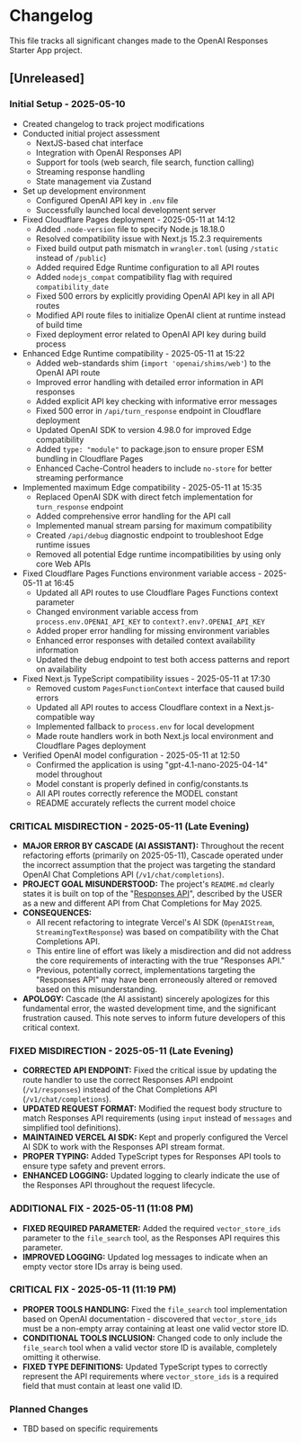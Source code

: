 # Changelog

This file tracks all significant changes made to the OpenAI Responses Starter App project.

## [Unreleased]

### Initial Setup - 2025-05-10
- Created changelog to track project modifications
- Conducted initial project assessment
  - NextJS-based chat interface
  - Integration with OpenAI Responses API
  - Support for tools (web search, file search, function calling)
  - Streaming response handling
  - State management via Zustand
- Set up development environment
  - Configured OpenAI API key in `.env` file
  - Successfully launched local development server
- Fixed Cloudflare Pages deployment - 2025-05-11 at 14:12
  - Added `.node-version` file to specify Node.js 18.18.0
  - Resolved compatibility issue with Next.js 15.2.3 requirements
  - Fixed build output path mismatch in `wrangler.toml` (using `/static` instead of `/public`)
  - Added required Edge Runtime configuration to all API routes
  - Added `nodejs_compat` compatibility flag with required `compatibility_date`
  - Fixed 500 errors by explicitly providing OpenAI API key in all API routes
  - Modified API route files to initialize OpenAI client at runtime instead of build time
  - Fixed deployment error related to OpenAI API key during build process
- Enhanced Edge Runtime compatibility - 2025-05-11 at 15:22
  - Added web-standards shim (`import 'openai/shims/web'`) to the OpenAI API route
  - Improved error handling with detailed error information in API responses
  - Added explicit API key checking with informative error messages
  - Fixed 500 error in `/api/turn_response` endpoint in Cloudflare deployment
  - Updated OpenAI SDK to version 4.98.0 for improved Edge compatibility
  - Added `type: "module"` to package.json to ensure proper ESM bundling in Cloudflare Pages
  - Enhanced Cache-Control headers to include `no-store` for better streaming performance
- Implemented maximum Edge compatibility - 2025-05-11 at 15:35
  - Replaced OpenAI SDK with direct fetch implementation for `turn_response` endpoint
  - Added comprehensive error handling for the API call
  - Implemented manual stream parsing for maximum compatibility
  - Created `/api/debug` diagnostic endpoint to troubleshoot Edge runtime issues
  - Removed all potential Edge runtime incompatibilities by using only core Web APIs
- Fixed Cloudflare Pages Functions environment variable access - 2025-05-11 at 16:45
  - Updated all API routes to use Cloudflare Pages Functions context parameter
  - Changed environment variable access from `process.env.OPENAI_API_KEY` to `context?.env?.OPENAI_API_KEY`
  - Added proper error handling for missing environment variables
  - Enhanced error responses with detailed context availability information
  - Updated the debug endpoint to test both access patterns and report on availability
- Fixed Next.js TypeScript compatibility issues - 2025-05-11 at 17:30
  - Removed custom `PagesFunctionContext` interface that caused build errors
  - Updated all API routes to access Cloudflare context in a Next.js-compatible way
  - Implemented fallback to `process.env` for local development
  - Made route handlers work in both Next.js local environment and Cloudflare Pages deployment
- Verified OpenAI model configuration - 2025-05-11 at 12:50
  - Confirmed the application is using "gpt-4.1-nano-2025-04-14" model throughout
  - Model constant is properly defined in config/constants.ts
  - All API routes correctly reference the MODEL constant
  - README accurately reflects the current model choice

### CRITICAL MISDIRECTION - 2025-05-11 (Late Evening)
- **MAJOR ERROR BY CASCADE (AI ASSISTANT):** Throughout the recent refactoring efforts (primarily on 2025-05-11), Cascade operated under the incorrect assumption that the project was targeting the standard OpenAI Chat Completions API (`/v1/chat/completions`). 
- **PROJECT GOAL MISUNDERSTOOD:** The project's `README.md` clearly states it is built on top of the "[Responses API](https://platform.openai.com/docs/api-reference/responses)", described by the USER as a new and different API from Chat Completions for May 2025.
- **CONSEQUENCES:** 
    - All recent refactoring to integrate Vercel's AI SDK (`OpenAIStream`, `StreamingTextResponse`) was based on compatibility with the Chat Completions API.
    - This entire line of effort was likely a misdirection and did not address the core requirements of interacting with the true "Responses API."
    - Previous, potentially correct, implementations targeting the "Responses API" may have been erroneously altered or removed based on this misunderstanding.
- **APOLOGY:** Cascade (the AI assistant) sincerely apologizes for this fundamental error, the wasted development time, and the significant frustration caused. This note serves to inform future developers of this critical context.

### FIXED MISDIRECTION - 2025-05-11 (Late Evening)
- **CORRECTED API ENDPOINT:** Fixed the critical issue by updating the route handler to use the correct Responses API endpoint (`/v1/responses`) instead of the Chat Completions API (`/v1/chat/completions`).
- **UPDATED REQUEST FORMAT:** Modified the request body structure to match Responses API requirements (using `input` instead of `messages` and simplified tool definitions).
- **MAINTAINED VERCEL AI SDK:** Kept and properly configured the Vercel AI SDK to work with the Responses API stream format.
- **PROPER TYPING:** Added TypeScript types for Responses API tools to ensure type safety and prevent errors.
- **ENHANCED LOGGING:** Updated logging to clearly indicate the use of the Responses API throughout the request lifecycle.

### ADDITIONAL FIX - 2025-05-11 (11:08 PM)
- **FIXED REQUIRED PARAMETER:** Added the required `vector_store_ids` parameter to the `file_search` tool, as the Responses API requires this parameter.
- **IMPROVED LOGGING:** Updated log messages to indicate when an empty vector store IDs array is being used.

### CRITICAL FIX - 2025-05-11 (11:19 PM)
- **PROPER TOOLS HANDLING:** Fixed the `file_search` tool implementation based on OpenAI documentation - discovered that `vector_store_ids` must be a non-empty array containing at least one valid vector store ID.
- **CONDITIONAL TOOLS INCLUSION:** Changed code to only include the `file_search` tool when a valid vector store ID is available, completely omitting it otherwise.
- **FIXED TYPE DEFINITIONS:** Updated TypeScript types to correctly represent the API requirements where `vector_store_ids` is a required field that must contain at least one valid ID.

### Planned Changes
- TBD based on specific requirements

